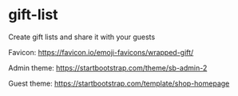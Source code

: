 # gift-list
Create gift lists and share it with your guests

Favicon: https://favicon.io/emoji-favicons/wrapped-gift/

Admin theme: https://startbootstrap.com/theme/sb-admin-2

Guest theme: https://startbootstrap.com/template/shop-homepage
